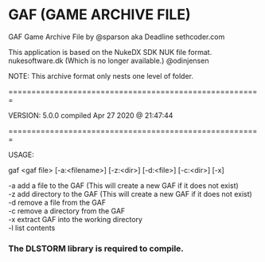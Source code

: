 # GAF (GAME ARCHIVE FILE)

GAF Game Archive File by @sparson aka Deadline sethcoder.com

This application is based on the NukeDX SDK NUK file format.
nukesoftware.dk (Which is no longer available.)
@odinjensen

NOTE: This archive format only nests one level of folder.

=======================================================

VERSION: 5.0.0 compiled Apr 27 2020 @ 21:47:44 

=======================================================

USAGE:

gaf &lt;gaf file&gt; [-a:&lt;filename&gt;] [-z:&lt;dir&gt;] [-d:&lt;file&gt;] [-c:&lt;dir&gt;] [-x]

-a add a file to the GAF (This will create a new GAF if it does not exist)<br>
-z add directory to the GAF (This will create a new GAF if it does not exist)<br>
-d remove a file from the GAF<br>
-c remove a directory from the GAF<br>
-x extract GAF into the working directory<br>
-l list contents<br>

### The DLSTORM library is required to compile.
